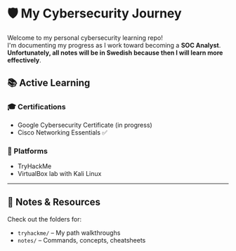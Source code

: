 # 🛡️ My Cybersecurity Journey

Welcome to my personal cybersecurity learning repo!  
I'm documenting my progress as I work toward becoming a **SOC Analyst**.
**Unfortunately, all notes will be in Swedish because then I will learn more effectively**.

## 📚 Active Learning

### 🎓 Certifications
- Google Cybersecurity Certificate (in progress)
- Cisco Networking Essentials ✅

### 🧠 Platforms
- TryHackMe
- VirtualBox lab with Kali Linux

---

## 🧾 Notes & Resources

Check out the folders for:
- `tryhackme/` – My path walkthroughs
- `notes/` – Commands, concepts, cheatsheets
